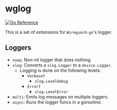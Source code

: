 # wglog
[![Go Reference](https://pkg.go.dev/badge/github.com/point-c/wglog@v0.0.2.svg)](https://godocs.io/github.com/point-c/wglog@v0.0.3)

This is a set of extensions for `Wireguard-go`'s logger.

## Loggers

- `noop`: Non-nil logger that does nothing.
- `slog`: Converts a `slog.Logger` to a `device.Logger`.
  - Logging is done on the following levels:
    - `Verbosef`
      - `slog.LevelDebug`
    - `Errorf`
      - `slog.LevelError`
- `multi`: Emits log messages on multiple loggers. 
- `async`: Runs the logger funcs in a goroutine.